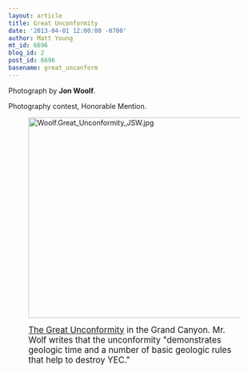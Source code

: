 ```yaml
---
layout: article
title: Great Unconformity
date: '2013-04-01 12:00:00 -0700'
author: Matt Young
mt_id: 6696
blog_id: 2
post_id: 6696
basename: great_unconform
---
```

Photograph by **Jon Woolf**.

Photography contest, Honorable Mention.

<figure>
<img src="http://pandasthumb.org/Woolf.Great_Unconformity_JSW.jpg" alt="Woolf.Great_Unconformity_JSW.jpg" width="600" height="401" />
<figcaption markdown="span">

<big>[The Great Unconformity](http://www.lpi.usra.edu/science/treiman/greatdesert/workshop/greatunconf/) in the Grand Canyon.  Mr. Wolf writes that the unconformity "demonstrates geologic time and a number of basic geologic rules that help to destroy YEC."</big> 


</figcaption>
</figure>
